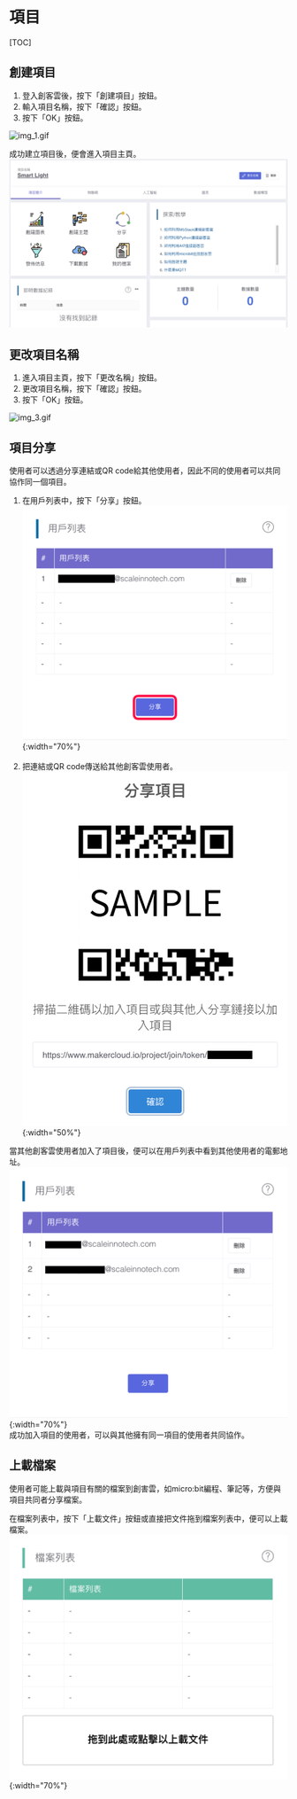 # 項目
[TOC]
## 創建項目
1. 登入創客雲後，按下「創建項目」按鈕。
2. 輸入項目名稱，按下「確認」按鈕。
3. 按下「OK」按鈕。

![img_1.gif](img/img_1.gif)

成功建立項目後，便會進入項目主頁。  
![img_2.png](img/img_2.png)

## 更改項目名稱
1. 進入項目主頁，按下「更改名稱」按鈕。
2. 更改項目名稱，按下「確認」按鈕。
3. 按下「OK」按鈕。

![img_3.gif](img/img_3.gif)

## 項目分享
使用者可以透過分享連結或QR code給其他使用者，因此不同的使用者可以共同協作同一個項目。

1. 在用戶列表中，按下「分享」按鈕。  
![img_4.png](img/img_4.png){:width="70%"}
</br></br>
2. 把連結或QR code傳送給其他創客雲使用者。  
![img_5.png](img/img_5.png){:width="50%"}

當其他創客雲使用者加入了項目後，便可以在用戶列表中看到其他使用者的電郵地址。  
![img_6.png](img/img_6.png){:width="70%"}  
成功加入項目的使用者，可以與其他擁有同一項目的使用者共同協作。

## 上載檔案

使用者可能上載與項目有關的檔案到創害雲，如micro:bit編程、筆記等，方便與項目共同者分享檔案。

在檔案列表中，按下「上載文件」按鈕或直接把文件拖到檔案列表中，便可以上載檔案。  
![img_7.png](img/img_7.png){:width="70%"}